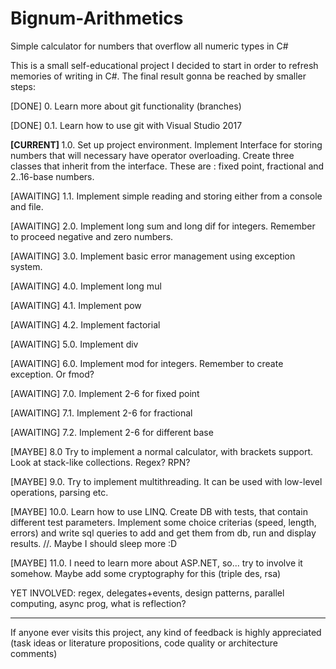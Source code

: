 # Bignum-Arithmetics #
Simple calculator for numbers that overflow all numeric types in C#

This is a small self-educational project I decided to start in order to refresh memories of writing in C#. The final result gonna be reached by smaller steps:

[DONE] 0. Learn more about git functionality (branches)

[DONE] 0.1. Learn how to use git with Visual Studio 2017

<b>[CURRENT] </b> 1.0. Set up project environment. Implement Interface for storing numbers that will necessary have operator overloading. Create three classes that inherit from the interface. These are : fixed point, fractional and 2..16-base numbers.

[AWAITING] 1.1. Implement simple reading and storing either from a console and file.

[AWAITING] 2.0. Implement long sum and long dif for integers. Remember to proceed negative and zero numbers.

[AWAITING] 3.0. Implement basic error management using exception system.

[AWAITING] 4.0. Implement long mul

[AWAITING] 4.1. Implement pow

[AWAITING] 4.2. Implement factorial

[AWAITING] 5.0. Implement div

[AWAITING] 6.0. Implement mod for integers. Remember to create exception. Or fmod?

[AWAITING] 7.0. Implement 2-6 for fixed point

[AWAITING] 7.1. Implement 2-6 for fractional

[AWAITING] 7.2. Implement 2-6 for different base

[MAYBE] 8.0 Try to implement a normal calculator, with brackets support. Look at stack-like collections. Regex? RPN?

[MAYBE] 9.0. Try to implement multithreading. It can be used with low-level operations, parsing etc.

[MAYBE] 10.0. Learn how to use LINQ. Create DB with tests, that contain different test parameters. Implement some choice criterias (speed, length, errors) and write sql queries to add and get them from db, run and display results. //. Maybe I should sleep more :D

[MAYBE] 11.0. I need to learn more about ASP.NET, so... try to involve it somehow. Maybe add some cryptography for this (triple des, rsa)

YET INVOLVED: regex, delegates+events, design patterns, parallel computing, async prog, what is reflection?

----------

If anyone ever visits this project, any kind of feedback is highly appreciated (task ideas or literature propositions, code quality or architecture comments)
